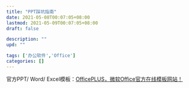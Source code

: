 ```yaml
---
title: "PPT踩坑指南"
date: 2021-05-08T00:07:05+08:00
lastmod: 2021-05-09T00:07:05+08:00
draft: false

description: ""
upd: ""

tags: ['办公软件','Office']
categories: []
---
```


官方PPT/ Word/ Excel模板：[OfficePLUS，微软Office官方在线模板网站！](http://www.officeplus.cn/Template/Home.shtml)

